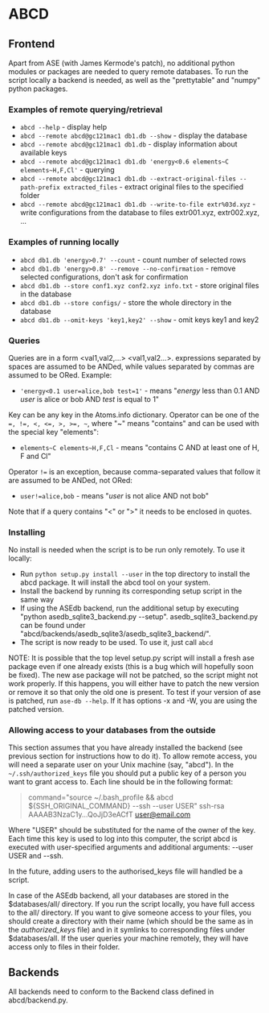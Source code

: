 # ABCD
## Frontend
Apart from ASE (with James Kermode's patch), no additional python modules or packages are needed to query remote databases. To run the script locally a backend is needed, as well as the "prettytable" and "numpy" python packages.

### Examples of remote querying/retrieval

- ```abcd --help``` - display help
- ```abcd --remote abcd@gc121mac1 db1.db --show```  - display the database
- ```abcd --remote abcd@gc121mac1 db1.db``` - display information about available keys
- ```abcd --remote abcd@gc121mac1 db1.db 'energy<0.6 elements~C elements~H,F,Cl'``` - querying
- ```abcd --remote abcd@gc121mac1 db1.db --extract-original-files --path-prefix extracted_files``` - extract original files to the specified folder
- ```abcd --remote abcd@gc121mac1 db1.db --write-to-file extr%03d.xyz``` - write configurations from the database to files extr001.xyz, extr002.xyz, ...

### Examples of running locally

- ```abcd db1.db 'energy>0.7' --count``` - count number of selected rows
- ```abcd db1.db 'energy>0.8' --remove --no-confirmation``` - remove selected configurations, don\'t ask for confirmation
- ```abcd db1.db --store conf1.xyz conf2.xyz info.txt``` - store original files in the database
- ```abcd db1.db --store configs/``` - store the whole directory in the database
- ```abcd db1.db --omit-keys 'key1,key2' --show``` - omit keys key1 and key2

### Queries

Queries are in a form <key><operator><val1,val2,...> <key><operator><val1,val2...>. <k><op><val> expressions separated by spaces are assumed to be ANDed, while values separated by commas are assumed to be ORed. Example:  

- ```'energy<0.1 user=alice,bob test=1'``` - means "*energy* less than 0.1 AND *user* is alice or bob AND *test* is equal to 1"  

Key can be any key in the Atoms.info dictionary. Operator can be one of the ```=, !=, <, <=, >, >=, ~```, where "~" means "contains" and can be used with the special key "elements":  

- ```elements~C elements~H,F,Cl``` - means "contains C AND at least one of H, F and Cl"

Operator ```!=``` is an exception, because comma-separated values that follow it are assumed to be ANDed, not ORed:  

- ```user!=alice,bob``` - means "*user* is not alice AND not bob"

Note that if a query contains "<" or ">" it needs to be enclosed in quotes.

### Installing

No install is needed when the script is to be run only remotely. To use it locally:

- Run ```python setup.py install --user``` in the top directory to install the abcd package. It will install the abcd tool on your system.
- Install the backend by running its corresponding setup script in the same way
- If using the ASEdb backend, run the additional setup by executing "python asedb_sqlite3_backend.py --setup". asedb_sqlite3_backend.py can be found under "abcd/backends/asedb_sqlite3/asedb_sqlite3_backend/".
- The script is now ready to be used. To use it, just call ```abcd```

NOTE: It is possible that the top level setup.py script will install a fresh ase package even if one already exists (this is a bug which will hopefully soon be fixed). The new ase package will not be patched, so the script might not work properly. If this happens, you will either have to patch the new version or remove it so that only the old one is present. To test if your version of ase is patched, run ```ase-db --help```. If it has options -x and -W, you are using the patched version. 

### Allowing access to your databases from the outside
This section assumes that you have already installed the backend (see previous section for instructions how to do it). To allow remote access, you will need a separate user on your Unix machine (say, "abcd"). In the ```~/.ssh/authorized_keys``` file you should put a public key of a person you want to grant access to. Each line should be in the following format:
>command="source ~/.bash_profile && abcd ${SSH\_ORIGINAL\_COMMAND} --ssh --user USER" ssh-rsa AAAAB3NzaC1y...QoJjD3eACfT user@email.com  

Where "USER" should be substituted for the name of the owner of the key. Each time this key is used to log into this computer, the script abcd is executed with user-specified arguments and additional arguments: --user USER and --ssh.

In the future, adding users to the authorised_keys file will handled be a script.

In case of the ASEdb backend, all your databases are stored in the $databases/all/ directory. If you run the script locally, you have full access to the all/ directory. If you want to give someone access to your files, you should create a directory with their name (which should be the same as in the *authorized_keys* file) and in it symlinks to corresponding files under $databases/all. If the user queries your machine remotely, they will have access only to files in their folder.

## Backends

All backends need to conform to the Backend class defined in abcd/backend.py. 
